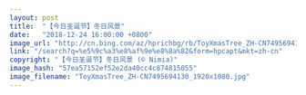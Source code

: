 ```yaml
---
layout: post
title:  "【今日圣诞节】冬日风景"
date:   "2018-12-24 16:00:00 +0800"
image_url: "http://cn.bing.com/az/hprichbg/rb/ToyXmasTree_ZH-CN7495694130_1920x1080.jpg"
link: "/search?q=%e5%9c%a3%e8%af%9e%e8%8a%82&form=hpcapt&mkt=zh-cn"
copyright: "【今日圣诞节】冬日风景 (© Nimia)"
image_hash: "57ea57152ef52e2da40cc4c874815055"
image_filename: "ToyXmasTree_ZH-CN7495694130_1920x1080.jpg"
---
```

